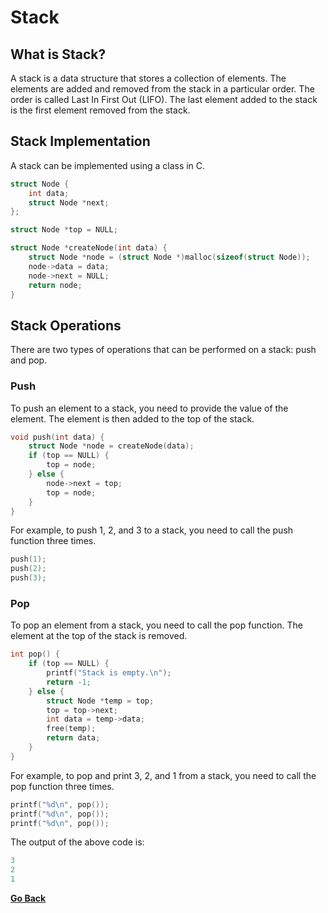 # Stack

## What is Stack?

A stack is a data structure that stores a collection of elements. The elements are added and removed from the stack in a particular order. The order is called Last In First Out (LIFO). The last element added to the stack is the first element removed from the stack.

## Stack Implementation

A stack can be implemented using a class in C.

```c
struct Node {
    int data;
    struct Node *next;
};

struct Node *top = NULL;

struct Node *createNode(int data) {
    struct Node *node = (struct Node *)malloc(sizeof(struct Node));
    node->data = data;
    node->next = NULL;
    return node;
}


```

## Stack Operations

There are two types of operations that can be performed on a stack: push and pop.

### Push

To push an element to a stack, you need to provide the value of the element. The element is then added to the top of the stack.

```c
void push(int data) {
    struct Node *node = createNode(data);
    if (top == NULL) {
        top = node;
    } else {
        node->next = top;
        top = node;
    }
}
```
For example, to push 1, 2, and 3 to a stack, you need to call the push function three times.
```c 
push(1);
push(2);
push(3);
```

### Pop

To pop an element from a stack, you need to call the pop function. The element at the top of the stack is removed.

```c
int pop() {
    if (top == NULL) {
        printf("Stack is empty.\n");
        return -1;
    } else {
        struct Node *temp = top;
        top = top->next;
        int data = temp->data;
        free(temp);
        return data;
    }
}
```
For example, to pop and print 3, 2, and 1 from a stack, you need to call the pop function three times.
```c
printf("%d\n", pop());
printf("%d\n", pop());
printf("%d\n", pop());
```
The output of the above code is:
```c
3
2
1
```
[**Go Back**](Overview.md)